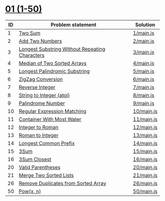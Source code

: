 # [01 (1-50)](https://leetcode.com/problemset/all/#page-1)



| ID | Problem statement                                                                                                               | Solution                 |
|----|---------------------------------------------------------------------------------------------------------------------------------|--------------------------|
| 1  | [Two Sum](https://leetcode.com/problems/two-sum/)                                                                               | [1/main.js](1/main.js)   |
| 2  | [Add Two Numbers](https://leetcode.com/problems/add-two-numbers/)                                                               | [2/main.js](2/main.js)   |
| 3  | [Longest Substring Without Repeating Characters](https://leetcode.com/problems/longest-substring-without-repeating-characters/) | [3/main.js](3/main.js)   |
| 4  | [Median of Two Sorted Arrays](https://leetcode.com/problems/median-of-two-sorted-arrays/)                                       | [4/main.js](4/main.js)   |
| 5  | [Longest Palindromic Substring](https://leetcode.com/problems/longest-palindromic-substring/)                                   | [5/main.js](5/main.js)   |
| 6  | [ZigZag Conversion](https://leetcode.com/problems/zigzag-conversion/)                                                           | [6/main.js](6/main.js)   |
| 7  | [Reverse Integer](https://leetcode.com/problems/reverse-integer/)                                                               | [7/main.js](7/main.js)   |
| 8  | [String to Integer (atoi)](https://leetcode.com/problems/string-to-integer-atoi/)                                               | [8/main.js](8/main.js)   |
| 9  | [Palindrome Number](https://leetcode.com/problems/palindrome-number/)                                                           | [9/main.js](9/main.js)   |
| 10 | [Regular Expression Matching](https://leetcode.com/problems/regular-expression-matching/)                                       | [10/main.js](10/main.js) |
| 11 | [Container With Most Water](https://leetcode.com/problems/container-with-most-water/)                                           | [11/main.js](11/main.js) |
| 12 | [Integer to Roman](https://leetcode.com/problems/integer-to-roman/)                                                             | [12/main.js](12/main.js) |
| 13 | [Roman to Integer](https://leetcode.com/problems/roman-to-integer/)                                                             | [13/main.js](13/main.js) |
| 14 | [Longest Common Prefix](https://leetcode.com/problems/longest-common-prefix/)                                                   | [14/main.js](14/main.js) |
| 15 | [3Sum](https://leetcode.com/problems/3sum/)                                                                                     | [15/main.js](15/main.js) |
| 16 | [3Sum Closest](https://leetcode.com/problems/3sum-closest/)                                                                     | [16/main.js](16/main.js) |
| 20 | [Valid Parentheses](https://leetcode.com/problems/valid-parentheses/)                                                           | [20/main.js](20/main.js) |
| 21 | [Merge Two Sorted Lists](https://leetcode.com/problems/merge-two-sorted-lists/)                                                 | [21/main.js](21/main.js) |
| 26 | [Remove Duplicates from Sorted Array](https://leetcode.com/problems/remove-duplicates-from-sorted-array/)                       | [26/main.js](26/main.js) |
| 50 | [Pow(x, n)](https://leetcode.com/problems/powx-n/)                                                                              | [50/main.js](50/main.js) |

